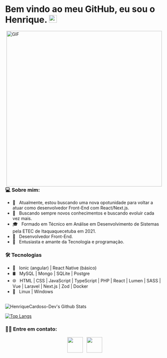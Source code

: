 # Bem vindo ao meu GitHub, eu sou o Henrique. <img src="https://github.com/souvikguria98/souvikguria98/blob/master/Hi.gif" width="25"> 


<img align="right" alt="GIF" src="https://raw.githubusercontent.com/devSouvik/devSouvik/master/gif4.gif" width="500"/>

<h3>💻 Sobre mim: </h3>

- 🔭 &nbsp; Atualmente, estou buscando uma nova opotunidade para voltar a atuar como desenvolvedor Front-End com React/Next.js.
- 🤔 &nbsp; Buscando sempre novos conhecimentos e buscando evoluir cada vez mais.
- 🎓 &nbsp; Formado em Técnico em Análise em Desenvolvimento de Sistemas pela ETEC de Itaquaquecetuba em 2021.
- 💼 &nbsp; Desenvolvedor Front-End.
- 🌱 &nbsp; Entusiasta e amante da Tecnologia e programação.


<h3>🛠 Tecnologias</h3>

- 📱 &nbsp; Ionic (angular) | React Native (básico)
- 🛢 &nbsp; MySQL | Mongo | SQLite | Postgre
- 🌐 &nbsp; HTML | CSS | JavaScript | TypeScript | PHP | React | Lumen | SASS | Vue | Laravel | Next.js | Zod | Docker 
- 🔧 &nbsp; Linux | Windows

<br>

<img align="center" src="https://github-readme-stats.vercel.app/api?username=HenriqueCardoso-Dev&include_all_commits=true&count_private=true&show_icons=true&line_height=20&title_color=7A7ADB&icon_color=2234AE&text_color=D3D3D3&bg_color=0,000000,130F40" alt="HenriqueCardoso-Dev's Github Stats">

</br>

[![Top Langs](https://github-readme-stats.vercel.app/api/top-langs/?username=HenriqueCardoso-Dev&layout=compact&text_color=daf7dc&bg_color=151515)](https://github.com/devSouvik/github-readme-stats)


<h3> 🤝🏻 Entre em contato: </h3>

<p align="center"> 
  &nbsp; <a href="https://www.linkedin.com/in/HenriqueCardoso-Dev/" target="_blank" rel="noopener noreferrer"><img src="https://img.icons8.com/plasticine/100/000000/linkedin.png" width="50" /></a>
  &nbsp; <a href="mailto:carloshenriqueramoscardoso@gmail.com" target="_blank" rel="noopener noreferrer"><img src="https://img.icons8.com/plasticine/100/000000/gmail.png"  width="50" /></a>
</p>
